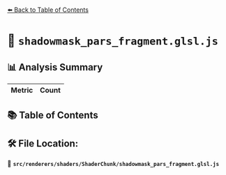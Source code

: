 [⬅️ Back to Table of Contents](../../../../index.md)

# 📄 `shadowmask_pars_fragment.glsl.js`

## 📊 Analysis Summary

| Metric | Count |
|--------|-------|

## 📚 Table of Contents


## 🛠️ File Location:
📂 **`src/renderers/shaders/ShaderChunk/shadowmask_pars_fragment.glsl.js`**